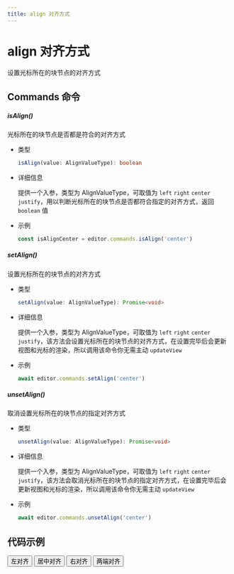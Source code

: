 ```yaml
---
title: align 对齐方式
---
```


# align 对齐方式

设置光标所在的块节点的对齐方式

## Commands 命令

##### isAlign()

光标所在的块节点是否都是符合的对齐方式

- 类型

  ```ts
  isAlign(value: AlignValueType): boolean
  ```

- 详细信息

  提供一个入参，类型为 AlignValueType，可取值为 `left` `right` `center` `justify`，用以判断光标所在的块节点是否都符合指定的对齐方式，返回 `boolean` 值

- 示例

  ```ts
  const isAlignCenter = editor.commands.isAlign('center')
  ```

##### setAlign()

设置光标所在的块节点的对齐方式

- 类型

  ```ts
  setAlign(value: AlignValueType): Promise<void>
  ```

- 详细信息

  提供一个入参，类型为 AlignValueType，可取值为 `left` `right` `center` `justify`，该方法会设置光标所在的块节点的对齐方式，在设置完毕后会更新视图和光标的渲染，所以调用该命令你无需主动 `updateView`

- 示例

  ```ts
  await editor.commands.setAlign('center')
  ```

##### unsetAlign()

取消设置光标所在的块节点的指定对齐方式

- 类型

  ```ts
  unsetAlign(value: AlignValueType): Promise<void>
  ```

- 详细信息

  提供一个入参，类型为 AlignValueType，可取值为 `left` `right` `center` `justify`，该方法会取消光标所在的块节点的指定对齐方式，在设置完毕后会更新视图和光标的渲染，所以调用该命令你无需主动 `updateView`

- 示例

  ```ts
  await editor.commands.unsetAlign('center')
  ```

## 代码示例

<div style="margin:0 0 10px 0">
  <button class="demo-button" @click="editor?.commands.setAlign('left')">左对齐</button>
  <button class="demo-button" @click="editor?.commands.setAlign('center')">居中对齐</button>
  <button class="demo-button" @click="editor?.commands.setAlign('right')">右对齐</button>
  <button class="demo-button" @click="editor?.commands.setAlign('justify')">两端对齐</button>
</div>
<div ref="editorRef" style="width:100%;height:100px;"></div>

<script lang="ts" setup>
  import { useData } from 'vitepress'
  import { onMounted, watch, ref, onBeforeUnmount } from "vue"
  import { Editor } from "../../../lib/kaitify-core.es.js"

  const { isDark } = useData()
  const editorRef = ref<HtmlElement | undefined>()
  const editor = ref<Editor | undefined>()

  onMounted(async ()=>{
    editor.value = await Editor.configure({
      el: editorRef.value,
      value: '我是一段文本，我是一段文本，我是一段文本，我是一段文本，我是一段文本，我是一段文本，我是一段文本，我是一段文本',
      dark: isDark.value,
      placeholder:'请输入正文...'
    })
  })

  onBeforeUnmount(()=>{
    editor.value?.destroy()
  })

  watch(()=>isDark.value,newVal=>{
    if(editor.value){
        editor.value.setDark(isDark.value)
    }
  })
</script>
